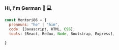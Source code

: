 ### Hi, I'm German 👋 💻

```js
const Montori86 = {
  pronouns: "he" | "him",
  code: [Javascript, HTML, CSS],
  tools: [React, Redux, Node, Bootstrap, Express],
  
}
```
<!--
**Montori86/Montori86** is a ✨ _special_ ✨ repository because its `README.md` (this file) appears on your GitHub profile.

Here are some ideas to get you started:

- 🔭 I’m currently working on ...
- 🌱 I’m currently learning ...
- 👯 I’m looking to collaborate on ...
- 🤔 I’m looking for help with ...
- 💬 Ask me about ...
- 📫 How to reach me: ...
- 😄 Pronouns: ...
- ⚡ Fun fact: ...
-->
